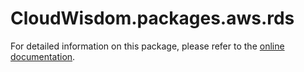 # CloudWisdom.packages.aws.rds

For detailed information on this package, please refer to the [online documentation](https://docs.virtana.com/en/aws.html).
